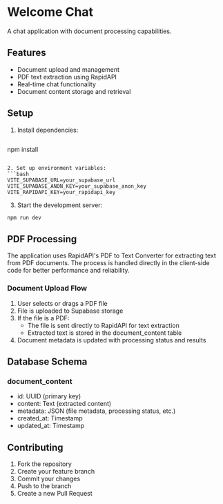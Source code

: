 # Welcome Chat

A chat application with document processing capabilities.

## Features

- Document upload and management
- PDF text extraction using RapidAPI
- Real-time chat functionality
- Document content storage and retrieval

## Setup

1. Install dependencies:
   ```bash
npm install
```

2. Set up environment variables:
```bash
VITE_SUPABASE_URL=your_supabase_url
VITE_SUPABASE_ANON_KEY=your_supabase_anon_key
VITE_RAPIDAPI_KEY=your_rapidapi_key
```

3. Start the development server:
```bash
npm run dev
```

## PDF Processing

The application uses RapidAPI's PDF to Text Converter for extracting text from PDF documents. The process is handled directly in the client-side code for better performance and reliability.

### Document Upload Flow

1. User selects or drags a PDF file
2. File is uploaded to Supabase storage
3. If the file is a PDF:
   - The file is sent directly to RapidAPI for text extraction
   - Extracted text is stored in the document_content table
4. Document metadata is updated with processing status and results

## Database Schema

### document_content
- id: UUID (primary key)
- content: Text (extracted content)
- metadata: JSON (file metadata, processing status, etc.)
- created_at: Timestamp
- updated_at: Timestamp

## Contributing

1. Fork the repository
2. Create your feature branch
3. Commit your changes
4. Push to the branch
5. Create a new Pull Request
